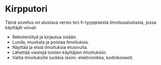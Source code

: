 # Kirpputori

Tämä sovellus on alustava versio tori.fi-tyyppisestä ilmoitusalustasta, jossa käyttäjät voivat:
- Rekisteröityä ja kirjautua sisään.
- Luoda, muokata ja poistaa ilmoituksia.
- Näyttää ja etsiä ilmoituksia etusivulta.
- Lähettää viestejä toisten käyttäjien ilmoituksiin.
- Valita ilmoituksille luokkia (esim. elektroniikka, kodinkoneet).
